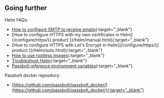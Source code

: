 ## Going further

Helm FAQs:

* [How to configure SMTP to receive emails](/configure/email/setup){:target="_blank"}
* [How to configure HTTPS with my own certificates in Helm](/configure/https/{{ product }}/helm/manual.html){:target="_blank"}
* [How to configure HTTPS with Let's Encrypt in Helm](/configure/https/{{ product }}/helm/auto.html){:target="_blank"}
* [How to use rootless images](/faq/hosting/how-to-use-rootless-images){:target="_blank"}
* [Troubleshoot Helm](/faq/hosting/troubleshoot-helm){:target="_blank"}
* [Passbolt reference environment variables](/configure/environment/reference.html){:target="_blank"}

Passbolt docker repository:

* [https://github.com/passbolt/passbolt_docker/](https://github.com/passbolt/passbolt_docker/){:target="_blank"}

